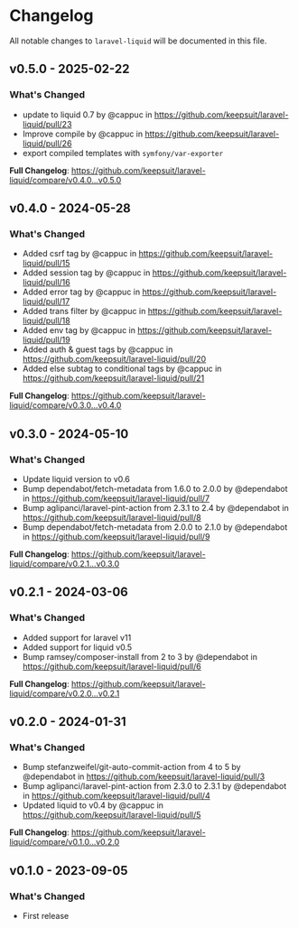# Changelog

All notable changes to `laravel-liquid` will be documented in this file.

## v0.5.0 - 2025-02-22

### What's Changed

* update to liquid 0.7 by @cappuc in https://github.com/keepsuit/laravel-liquid/pull/23
* Improve compile by @cappuc in https://github.com/keepsuit/laravel-liquid/pull/26
* export compiled templates with `symfony/var-exporter`

**Full Changelog**: https://github.com/keepsuit/laravel-liquid/compare/v0.4.0...v0.5.0

## v0.4.0 - 2024-05-28

### What's Changed

* Added csrf tag by @cappuc in https://github.com/keepsuit/laravel-liquid/pull/15
* Added session tag by @cappuc in https://github.com/keepsuit/laravel-liquid/pull/16
* Added error tag by @cappuc in https://github.com/keepsuit/laravel-liquid/pull/17
* Added trans filter by @cappuc in https://github.com/keepsuit/laravel-liquid/pull/18
* Added env tag by @cappuc in https://github.com/keepsuit/laravel-liquid/pull/19
* Added auth & guest tags by @cappuc in https://github.com/keepsuit/laravel-liquid/pull/20
* Added else subtag to conditional tags by @cappuc in https://github.com/keepsuit/laravel-liquid/pull/21

**Full Changelog**: https://github.com/keepsuit/laravel-liquid/compare/v0.3.0...v0.4.0

## v0.3.0 - 2024-05-10

### What's Changed

* Update liquid version to v0.6
* Bump dependabot/fetch-metadata from 1.6.0 to 2.0.0 by @dependabot in https://github.com/keepsuit/laravel-liquid/pull/7
* Bump aglipanci/laravel-pint-action from 2.3.1 to 2.4 by @dependabot in https://github.com/keepsuit/laravel-liquid/pull/8
* Bump dependabot/fetch-metadata from 2.0.0 to 2.1.0 by @dependabot in https://github.com/keepsuit/laravel-liquid/pull/9

**Full Changelog**: https://github.com/keepsuit/laravel-liquid/compare/v0.2.1...v0.3.0

## v0.2.1 - 2024-03-06

### What's Changed

* Added support for laravel v11
* Added support for liquid v0.5
* Bump ramsey/composer-install from 2 to 3 by @dependabot in https://github.com/keepsuit/laravel-liquid/pull/6

**Full Changelog**: https://github.com/keepsuit/laravel-liquid/compare/v0.2.0...v0.2.1

## v0.2.0 - 2024-01-31

### What's Changed

* Bump stefanzweifel/git-auto-commit-action from 4 to 5 by @dependabot in https://github.com/keepsuit/laravel-liquid/pull/3
* Bump aglipanci/laravel-pint-action from 2.3.0 to 2.3.1 by @dependabot in https://github.com/keepsuit/laravel-liquid/pull/4
* Updated liquid to v0.4 by @cappuc in https://github.com/keepsuit/laravel-liquid/pull/5

**Full Changelog**: https://github.com/keepsuit/laravel-liquid/compare/v0.1.0...v0.2.0

## v0.1.0 - 2023-09-05

### What's Changed

- First release
